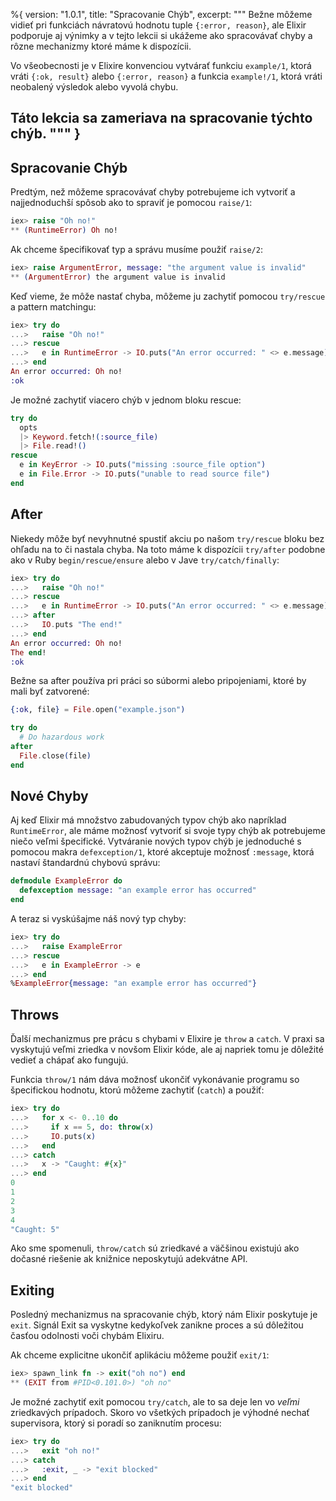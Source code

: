 %{
  version: "1.0.1",
  title: "Spracovanie Chýb",
  excerpt: """
  Bežne môžeme vidieť pri funkciách návratovú hodnotu tuple `{:error, reason}`, ale Elixir podporuje aj výnimky a v tejto lekcii si ukážeme ako spracovávať chyby a rôzne mechanizmy ktoré máme k dispozícii.

Vo všeobecnosti je v Elixire konvenciou vytvárať funkciu `example/1`, ktorá vráti `{:ok, result}` alebo `{:error, reason}` a funkcia `example!/1`, ktorá vráti neobalený výsledok alebo vyvolá chybu.

Táto lekcia sa zameriava na spracovanie týchto chýb.
  """
}
---

## Spracovanie Chýb

Predtým, než môžeme spracovávať chyby potrebujeme ich vytvoriť a najjednoduchší spôsob ako to spraviť je pomocou `raise/1`:

```elixir
iex> raise "Oh no!"
** (RuntimeError) Oh no!
```

Ak chceme špecifikovať typ a správu musíme použiť `raise/2`:

```elixir
iex> raise ArgumentError, message: "the argument value is invalid"
** (ArgumentError) the argument value is invalid
```

Keď vieme, že môže nastať chyba, môžeme ju zachytiť pomocou `try/rescue` a pattern matchingu:

```elixir
iex> try do
...>   raise "Oh no!"
...> rescue
...>   e in RuntimeError -> IO.puts("An error occurred: " <> e.message)
...> end
An error occurred: Oh no!
:ok
```

Je možné zachytiť viacero chýb v jednom bloku rescue:

```elixir
try do
  opts
  |> Keyword.fetch!(:source_file)
  |> File.read!()
rescue
  e in KeyError -> IO.puts("missing :source_file option")
  e in File.Error -> IO.puts("unable to read source file")
end
```

## After

Niekedy môže byť nevyhnutné spustiť akciu po našom `try/rescue` bloku bez ohľadu na to či nastala chyba. Na toto máme k dispozícii `try/after` podobne ako v Ruby `begin/rescue/ensure` alebo v Jave `try/catch/finally`:

```elixir
iex> try do
...>   raise "Oh no!"
...> rescue
...>   e in RuntimeError -> IO.puts("An error occurred: " <> e.message)
...> after
...>   IO.puts "The end!"
...> end
An error occurred: Oh no!
The end!
:ok
```

Bežne sa after používa pri práci so súbormi alebo pripojeniami, ktoré by mali byť zatvorené:

```elixir
{:ok, file} = File.open("example.json")

try do
  # Do hazardous work
after
  File.close(file)
end
```

## Nové Chyby

Aj keď Elixir má množstvo zabudovaných typov chýb ako napríklad `RuntimeError`, ale máme možnosť vytvoriť si svoje typy chýb ak potrebujeme niečo veľmi špecifické. Vytváranie nových typov chýb je jednoduché s pomocou makra `defexception/1`, ktoré akceptuje možnosť `:message`, ktorá nastaví štandardnú chybovú správu:

```elixir
defmodule ExampleError do
  defexception message: "an example error has occurred"
end
```

A teraz si vyskúšajme náš nový typ chyby:

```elixir
iex> try do
...>   raise ExampleError
...> rescue
...>   e in ExampleError -> e
...> end
%ExampleError{message: "an example error has occurred"}
```

## Throws

Ďalší mechanizmus pre prácu s chybami v Elixire je `throw` a `catch`. V praxi sa vyskytujú veľmi zriedka v novšom Elixir kóde, ale aj napriek tomu je dôležité vedieť a chápať ako fungujú.

Funkcia `throw/1` nám dáva možnosť ukončiť vykonávanie programu so špecifickou hodnotu, ktorú môžeme zachytiť (`catch`) a použiť:

```elixir
iex> try do
...>   for x <- 0..10 do
...>     if x == 5, do: throw(x)
...>     IO.puts(x)
...>   end
...> catch
...>   x -> "Caught: #{x}"
...> end
0
1
2
3
4
"Caught: 5"
```

Ako sme spomenuli, `throw/catch` sú zriedkavé a väčšinou existujú ako dočasné riešenie ak knižnice neposkytujú adekvátne API.

## Exiting

Posledný mechanizmus na spracovanie chýb, ktorý nám Elixir poskytuje je `exit`. Signál Exit sa vyskytne kedykoľvek zanikne proces a sú dôležitou časťou odolnosti voči chybám Elixiru.

Ak chceme explicitne ukončiť aplikáciu môžeme použiť `exit/1`:

```elixir
iex> spawn_link fn -> exit("oh no") end
** (EXIT from #PID<0.101.0>) "oh no"
```

Je možné zachytiť exit pomocou `try/catch`, ale to sa deje len vo _veľmi_ zriedkavých prípadoch. Skoro vo všetkých prípadoch je výhodné nechať supervisora, ktorý si poradí so zaniknutím procesu:

```elixir
iex> try do
...>   exit "oh no!"
...> catch
...>   :exit, _ -> "exit blocked"
...> end
"exit blocked"
```
